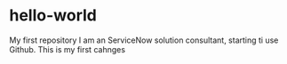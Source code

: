 # hello-world
My first repository
I am an ServiceNow solution consultant, starting ti use Github.
This is my first cahnges
